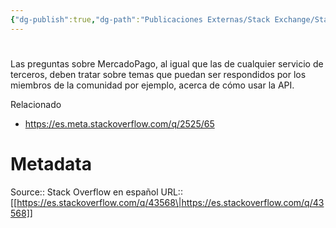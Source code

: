 ```yaml
---
{"dg-publish":true,"dg-path":"Publicaciones Externas/Stack Exchange/Stack Overflow en español/es.stackoverflow.com-43568.md","permalink":"/publicaciones-externas/stack-exchange/stack-overflow-en-espanol/es-stackoverflow-com-43568/","hide":true,"noteIcon":"default","created":"2024-04-03T12:49:10.626-06:00","updated":"2024-04-05T16:43:48.787-06:00"}
---
```


# 

Las preguntas sobre MercadoPago, al igual que las de cualquier servicio de terceros, deben tratar sobre temas que puedan ser respondidos por los miembros de la comunidad por ejemplo, acerca de cómo usar la API.

Relacionado

- https://es.meta.stackoverflow.com/q/2525/65

# Metadata
Source:: Stack Overflow en español
URL:: [[https://es.stackoverflow.com/q/43568\|https://es.stackoverflow.com/q/43568]]

